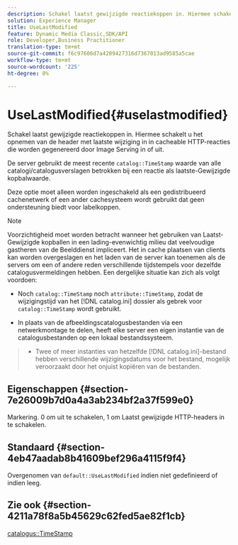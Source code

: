 ```yaml
---
description: Schakel laatst gewijzigde reactiekoppen in. Hiermee schakelt u het opnemen van de header met laatste wijziging in in cacheable HTTP-reacties die worden gegenereerd door Image Serving in of uit.
solution: Experience Manager
title: UseLastModified
feature: Dynamic Media Classic,SDK/API
role: Developer,Business Practitioner
translation-type: tm+mt
source-git-commit: f6c97606d7a4209427316d7367013ad9585a5cae
workflow-type: tm+mt
source-wordcount: '225'
ht-degree: 0%

---
```



# UseLastModified{#uselastmodified}

Schakel laatst gewijzigde reactiekoppen in. Hiermee schakelt u het opnemen van de header met laatste wijziging in in cacheable HTTP-reacties die worden gegenereerd door Image Serving in of uit.

De server gebruikt de meest recente `catalog::TimeStamp` waarde van alle catalogi/catalogusverslagen betrokken bij een reactie als laatste-Gewijzigde kopbalwaarde.

Deze optie moet alleen worden ingeschakeld als een gedistribueerd cachenetwerk of een ander cachesysteem wordt gebruikt dat geen ondersteuning biedt voor labelkoppen.

>[!NOTE]
>
>Voorzichtigheid moet worden betracht wanneer het gebruiken van Laatst-Gewijzigde kopballen in een lading-evenwichtig milieu dat veelvoudige gastheren van de Beelddienst impliceert. Het in cache plaatsen van clients kan worden overgeslagen en het laden van de server kan toenemen als de servers om een of andere reden verschillende tijdstempels voor dezelfde catalogusvermeldingen hebben. Een dergelijke situatie kan zich als volgt voordoen:
>
>* Noch `catalog::TimeStamp` noch `attribute::TimeStamp`, zodat de wijzigingstijd van het [!DNL catalog.ini] dossier als gebrek voor `catalog::TimeStamp` wordt gebruikt.
   >
   >
* In plaats van de afbeeldingscatalogusbestanden via een netwerkmontage te delen, heeft elke server een eigen instantie van de catalogusbestanden op een lokaal bestandssysteem.
>* Twee of meer instanties van hetzelfde [!DNL catalog.ini]-bestand hebben verschillende wijzigingsdatums voor het bestand, mogelijk veroorzaakt door het onjuist kopiëren van de bestanden.

>



## Eigenschappen {#section-7e26009b7d0a4a3ab234bf2a37f599e0}

Markering. 0 om uit te schakelen, 1 om Laatst gewijzigde HTTP-headers in te schakelen.

## Standaard {#section-4eb47aadab8b41609bef296a4115f9f4}

Overgenomen van `default::UseLastModified` indien niet gedefinieerd of indien leeg.

## Zie ook {#section-4211a78f8a5b45629c62fed5ae82f1cb}

[catalogus::TimeStamp](../../../../../is-api/image-catalog/image-serving-api-ref/c-image-catalog-reference/c-image-svg-data-reference/c-image-data-reference/r-timestamp-cat.md#reference-59a27b72f4cb4a53a3baba83214c4ded)
